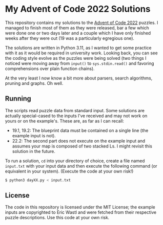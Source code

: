 # My Advent of Code 2022 Solutions

This repository contains my solutions to the [Advent of Code 2022](https://adventofcode.com/2022) puzzles.
I managed to finish most of them as they were released, bar a few which were done one or two days later and a couple
which I have only finished weeks after they were out (19 was a particularly egregious one).

The solutions are written in Python 3.11, as I wanted to get some practice with it as it would be required in university work.
Looking back, you can see the coding style evolve as the puzzles were being solved (two things I noticed were moving away from
`input()` to `sys.stdin.read()` and favoring comprehensions over plain function chains).

At the very least I now know a bit more about parsers, search algorithms, pruning and graphs. Oh well.

## Running

The scripts read puzzle data from standard input. Some solutions are actually special-cased to the inputs I've received and may not work on yours or on the example's. These are, as far as I can recall:

 - 19.1, 19.2: The blueprint data must be contained on a single line (the example input is not).
 - 22.2: The second part does not execute on the example input and assumes your map is composed of two stacked Ls. I might revisit this solution in the future.

To run a solution, `cd` into your directory of choice, create a file named `input.txt` with your input data and then execute the following command (or equivalent in your system). (Execute the code at your own risk!)

```bash
$ python3 dayXX.py < input.txt
```

## License

The code in this repository is licensed under the MIT License; the example inputs are copyrighted to Eric Wastl and were fetched from their respective puzzle descriptions. Use this code at your own risk.
